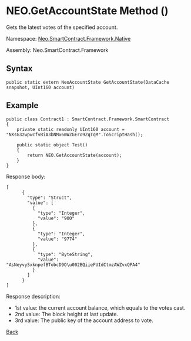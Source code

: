 # NEO.GetAccountState Method ()

Gets the latest votes of the specified account.

Namespace: [Neo.SmartContract.Framework.Native](../../native.md)

Assembly: Neo.SmartContract.Framework

## Syntax

```
public static extern NeoAccountState GetAccountState(DataCache snapshot, UInt160 account)
```

## Example

```
public class Contract1 : SmartContract.Framework.SmartContract
{
    private static readonly UInt160 account = "NXsG3zwpwcfvBiA3bNMx6mWZGEro9ZqTqM".ToScriptHash();
    
    public static object Test()
    {
        return NEO.GetAccountState(account);
    }
}
```

Response body:

```
[
      {
        "type": "Struct",
        "value": [
          {
            "type": "Integer",
            "value": "900"
          },
          {
            "type": "Integer",
            "value": "9774"
          },
          {
            "type": "ByteString",
            "value": "AsNeyvySxknpefBTobcD9O\u002BQiieFUIdCtmzAWZvxQPA4"
          }
        ]
      }
]
```

Response description:

- 1st value: the current account balance, which equals to the votes cast. 
- 2nd value: The block height at last update.
- 3rd value: The public key of the account address to vote.

[Back](../Neo.md)